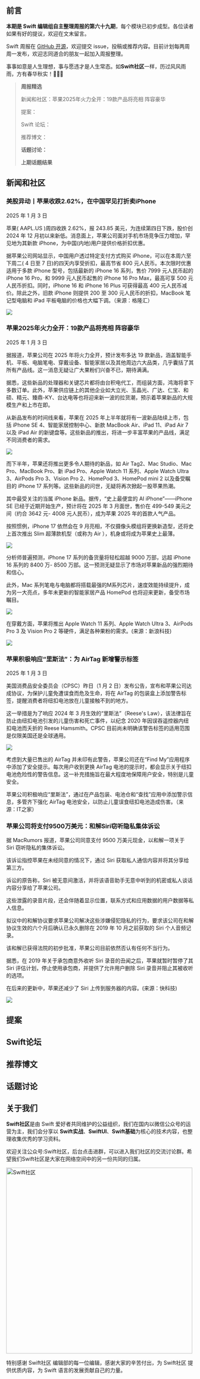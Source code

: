 ## 前言

**本期是 Swift 编辑组自主整理周报的第六十九期**，每个模块已初步成型。各位读者如果有好的提议，欢迎在文末留言。

Swift 周报在 [GitHub 开源](https://github.com/SwiftCommunityRes/SwiftWeekly "SwiftWeekly")，欢迎提交 issue，投稿或推荐内容。目前计划每两周周一发布，欢迎志同道合的朋友一起加入周报整理。

事事如意是人生理想，事与愿违才是人生常态。如**Swift社区**一样，历过风风雨雨，方有春华秋实！👊👊👊

> **周报精选**
>
> 新闻和社区：苹果2025年火力全开：19款产品将亮相 阵容豪华
> 
> 提案：
> 
> Swift 论坛：
>
> 推荐博文：
>
> **话题讨论：** 
> 
> 
>
>**上期话题结果**



## 新闻和社区  

### 美股异动丨苹果收跌2.62%，在中国罕见打折卖iPhone

2025 年 1 月 3 日

苹果( AAPL.US )周四收跌 2.62%，报 243.85 美元，为连续第四日下跌，股价创 2024 年 12 月初以来新低。消息面上，苹果公司面对手机市场竞争压力增加，罕见地为其新款 iPhone，为中国(内地)用户提供价格折扣优惠。

据苹果公司网站显示，中国用户透过特定支付方式购买 iPhone，可以在本周六至下周二( 4 日至 7 日)的四天内享受折扣，最高节省 800 元人民币。本次限时优惠适用于多款 iPhone 型号，包括最新的 iPhone 16 系列，售价 7999 元人民币起的 iPhone 16 Pro，和 9999 元人民币起售的 iPhone 16 Pro Max，最高可享 500 元人民币折扣。同时，iPhone 16 和 iPhone 16 Plus 可获得最高 400 元人民币减价。除此之外，旧款 iPhone 则提供 200 至 300 元人民币的折扣，MacBook 笔记型电脑和 iPad 平板电脑的价格也大幅下调。（来源：格隆汇）

![](https://pics0.baidu.com/feed/738b4710b912c8fcffb968a74f63bd4ad7882185.jpeg@f_auto?token=39d88036b201c996fd5273e7b46723ee)

### 苹果2025年火力全开：19款产品将亮相 阵容豪华

2025 年 1 月 3 日

据报道，苹果公司在 2025 年将火力全开，预计发布多达 19 款新品，涵盖智能手机、平板、电脑笔电、穿戴设备、智能家居以及其他周边六大品类，几乎囊括了其所有产品线。这一消息无疑让广大果粉们兴奋不已，期待满满。

据悉，这些新品的处理器和关键芯片都将由台积电代工，而组装方面，鸿海将拿下多数订单。此外，苹果供应链上的其他企业如大立光、玉晶光、广达、仁宝、和硕、精元、臻鼎-KY、台达电等也将迎来新一波的拉货潮，预示着苹果新品的大规模生产和上市在即。

从新品发布的时间线来看，苹果在 2025 年上半年就将有一波新品陆续上市，包括 iPhone SE 4、智能家居控制中心、新款 MacBook Air、iPad 11、iPad Air 7 以及 iPad Air 的新键盘等。这些新品的推出，将进一步丰富苹果的产品线，满足不同消费者的需求。

![](https://pics5.baidu.com/feed/838ba61ea8d3fd1fd612badcf0000a1094ca5f9e.jpeg@f_auto?token=1e26678f19c2afaaa661929cba70bbd0)

而下半年，苹果还将推出更多令人期待的新品，如 Air Tag2、Mac Studio、Mac Pro、MacBook Pro、新 iPad Pro、Apple Watch 11 系列、Apple Watch Ultra 3、AirPods Pro 3、Vision Pro 2、HomePod 3、HomePod mini 2 以及备受瞩目的 iPhone 17 系列等。这些新品的问世，无疑将再次掀起一股苹果热潮。

其中最受关注的当属 iPhone 新品。据传，“史上最便宜的 AI iPhone”——iPhone SE 已经于近期开始生产，预计将在 2025 年 3 月面世，售价在 499-549 美元之间（约合 3642 元- 4008 元人民币），成为苹果 2025 年的首款人气产品。

按照惯例，iPhone 17 依然会在 9 月亮相，不仅摄像头模组将更换新造型，还将史上首次推出 Slim 超薄款机型（或称为 Air ），机身或将成为苹果史上最薄。

![](https://pics2.baidu.com/feed/908fa0ec08fa513d6ceca171fd237af4b3fbd9bd.jpeg@f_auto?token=d4325e93c07b64ac94d1a3b6c16e2187)

分析师普遍预测，iPhone 17 系列的备货量将轻松超越 9000 万部，远超 iPhone 16 系列的 8400 万- 8500 万部。这一预测无疑显示了市场对苹果新品的强烈期待和信心。

此外，Mac 系列笔电与电脑都将搭载最强的M系列芯片，速度效能持续提升，成为另一大亮点，多年未更新的智能家居产品 HomePod 也将迎来更新，备受市场瞩目。

![](https://pics7.baidu.com/feed/1e30e924b899a901fb8318aadcdb25740308f552.jpeg@f_auto?token=80b150161eb80b412bb9b039332dc13b)

在穿戴方面，苹果将推出 Apple Watch 11 系列、Apple Watch Ultra 3、AirPods Pro 3 及 Vision Pro 2 等硬件，满足各种果粉的需求。(来源：新浪科技)

![](https://pics1.baidu.com/feed/9c16fdfaaf51f3de2b7e8e3c55a0df103b297973.jpeg@f_auto?token=da266f3828be790e20f6bb97eb24834b)

### 苹果积极响应“里斯法”：为 AirTag 新增警示标签

2025 年 1 月 3 日

美国消费品安全委员会（CPSC）昨日（1 月 2 日）发布公告，宣布和苹果公司达成协议，为保护儿童免遭误食而危及生命，将在 AirTag 的包装盒上添加警告标签，提醒消费者将纽扣电池放在儿童接触不到的地方。

这一举措是为了响应 2024 年 3 月生效的“里斯法”（Reese's Law），该法律旨在防止由纽扣电池引发的儿童伤害和死亡事件，以纪念 2020 年因误吞遥控器内纽扣电池而夭折的 Reese Hamsmith。CPSC 目前尚未明确该警告标签的适用范围是仅限美国还是全球通用。

![](https://pics1.baidu.com/feed/11385343fbf2b21173eb9b83e0b84a370ed78ef9.jpeg@f_auto?token=1760445019fc8181a0ef16f5fe7f44f1)

考虑到大量已售出的 AirTag 并未印有此警告，苹果公司还在“Find My”应用程序中添加了安全提示。每次用户收到更换 AirTag 电池的提示时，都会显示关于纽扣电池危险性的警告信息。这一补充措施旨在最大程度地保障用户安全，特别是儿童安全。

苹果公司积极响应“里斯法”，通过在产品包装、电池仓和“查找”应用中添加警示信息，多管齐下强化 AirTag 电池安全，以防止儿童误食纽扣电池造成伤害。（来源：IT之家）

### 苹果公司将支付9500万美元：和解Siri窃听隐私集体诉讼

据 MacRumors 报道，苹果公司同意支付 9500 万美元现金，以和解一项关于 Siri 窃听隐私的集体诉讼。

该诉讼指控苹果在未经同意的情况下，通过 Siri 获取私人通信内容并将其分享给第三方。

诉讼的原告称，Siri 被无意间激活，并将该语音助手无意中听到的机密或私人谈话内容分享给了苹果公司。

这些泄露的录音片段，还会伴随着显示位置，联系方式和应用数据的用户数据等私人信息。

拟议中的和解协议要求苹果公司解决这些涉嫌侵犯隐私的行为，要求该公司在和解协议生效的六个月后确认已永久删除在 2019 年 10 月之前获取的 Siri 个人音频记录。

该和解已获得法院的初步批准，苹果公司目前依然否认有任何不当行为。

据悉，在 2019 年关于承包商意外收听 Siri 录音的丑闻之后，苹果就暂时暂停了其 Siri 评估计划，停止使用承包商，并提供了允许用户删除 Siri 录音并阻止其被收听的选项。

在后来的更新中，苹果还减少了 Siri 上传到服务器的内容。(来源：快科技)

![](https://pics2.baidu.com/feed/3b87e950352ac65c7f9335c6a7c49d1e92138ab2.jpeg@f_auto?token=3de0fec7a3f329b477393176490752ae)

## 提案


## Swift论坛


## 推荐博文


## 话题讨论


## 关于我们

**Swift社区**是由 Swift 爱好者共同维护的公益组织，我们在国内以微信公众号的运营为主，我们会分享以 **Swift实战**、**SwiftUl**、**Swift基础**为核心的技术内容，也整理收集优秀的学习资料。

欢迎关注公众号:Swift社区，后台点击进群，可以进入我们社区的交流讨论群。希望我们Swift社区是大家在网络空间中的另一份共同的归属。

<img width="500" alt="Swift社区" src="https://user-images.githubusercontent.com/24238160/132703149-34121c6c-fd18-491c-a697-58a0fabf3060.png">

特别感谢 Swift社区 编辑部的每一位编辑，感谢大家的辛苦付出，为 Swift社区 提供优质内容，为 Swift 语言的发展贡献自己的力量。
